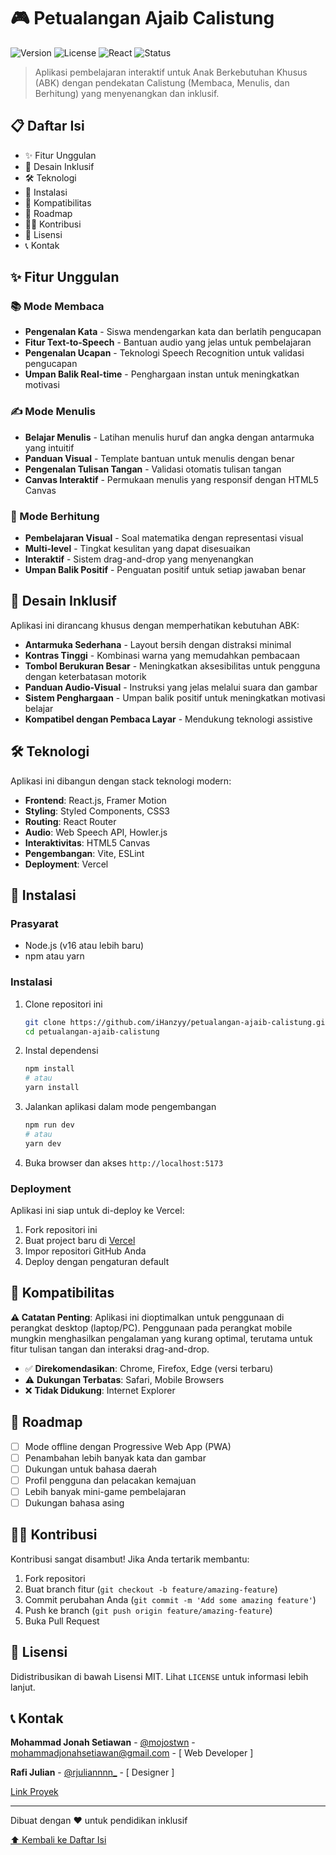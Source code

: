 # 🎮 Petualangan Ajaib Calistung

![Version](https://img.shields.io/badge/version-1.0.0-blue)
![License](https://img.shields.io/badge/license-MIT-green)
![React](https://img.shields.io/badge/React-18-61DAFB?logo=react)
![Status](https://img.shields.io/badge/status-active-success)

> Aplikasi pembelajaran interaktif untuk Anak Berkebutuhan Khusus (ABK) dengan pendekatan Calistung (Membaca, Menulis, dan Berhitung) yang menyenangkan dan inklusif.

## 📋 Daftar Isi

- ✨ Fitur Unggulan
- 🧩 Desain Inklusif
- 🛠️ Teknologi
- 🚀 Instalasi
- 📱 Kompatibilitas
- 🔄 Roadmap
- 👨‍💻 Kontribusi
- 📄 Lisensi
- 📞 Kontak

## ✨ Fitur Unggulan

### 📚 Mode Membaca

- **Pengenalan Kata** - Siswa mendengarkan kata dan berlatih pengucapan
- **Fitur Text-to-Speech** - Bantuan audio yang jelas untuk pembelajaran
- **Pengenalan Ucapan** - Teknologi Speech Recognition untuk validasi pengucapan
- **Umpan Balik Real-time** - Penghargaan instan untuk meningkatkan motivasi

### ✍️ Mode Menulis

- **Belajar Menulis** - Latihan menulis huruf dan angka dengan antarmuka yang intuitif
- **Panduan Visual** - Template bantuan untuk menulis dengan benar
- **Pengenalan Tulisan Tangan** - Validasi otomatis tulisan tangan
- **Canvas Interaktif** - Permukaan menulis yang responsif dengan HTML5 Canvas

### 🔢 Mode Berhitung

- **Pembelajaran Visual** - Soal matematika dengan representasi visual
- **Multi-level** - Tingkat kesulitan yang dapat disesuaikan
- **Interaktif** - Sistem drag-and-drop yang menyenangkan
- **Umpan Balik Positif** - Penguatan positif untuk setiap jawaban benar

## 🧩 Desain Inklusif

Aplikasi ini dirancang khusus dengan memperhatikan kebutuhan ABK:

- **Antarmuka Sederhana** - Layout bersih dengan distraksi minimal
- **Kontras Tinggi** - Kombinasi warna yang memudahkan pembacaan
- **Tombol Berukuran Besar** - Meningkatkan aksesibilitas untuk pengguna dengan keterbatasan motorik
- **Panduan Audio-Visual** - Instruksi yang jelas melalui suara dan gambar
- **Sistem Penghargaan** - Umpan balik positif untuk meningkatkan motivasi belajar
- **Kompatibel dengan Pembaca Layar** - Mendukung teknologi assistive

## 🛠️ Teknologi

Aplikasi ini dibangun dengan stack teknologi modern:

- **Frontend**: React.js, Framer Motion
- **Styling**: Styled Components, CSS3
- **Routing**: React Router
- **Audio**: Web Speech API, Howler.js
- **Interaktivitas**: HTML5 Canvas
- **Pengembangan**: Vite, ESLint
- **Deployment**: Vercel

## 🚀 Instalasi

### Prasyarat

- Node.js (v16 atau lebih baru)
- npm atau yarn

### Instalasi

1. Clone repositori ini

   ```bash
   git clone https://github.com/iHanzyy/petualangan-ajaib-calistung.git
   cd petualangan-ajaib-calistung
   ```

2. Instal dependensi

   ```bash
   npm install
   # atau
   yarn install
   ```

3. Jalankan aplikasi dalam mode pengembangan

   ```bash
   npm run dev
   # atau
   yarn dev
   ```

4. Buka browser dan akses `http://localhost:5173`

### Deployment

Aplikasi ini siap untuk di-deploy ke Vercel:

1. Fork repositori ini
2. Buat project baru di [Vercel](https://vercel.com)
3. Impor repositori GitHub Anda
4. Deploy dengan pengaturan default

## 📱 Kompatibilitas

**⚠️ Catatan Penting**: Aplikasi ini dioptimalkan untuk penggunaan di perangkat desktop (laptop/PC). Penggunaan pada perangkat mobile mungkin menghasilkan pengalaman yang kurang optimal, terutama untuk fitur tulisan tangan dan interaksi drag-and-drop.

- ✅ **Direkomendasikan**: Chrome, Firefox, Edge (versi terbaru)
- ⚠️ **Dukungan Terbatas**: Safari, Mobile Browsers
- ❌ **Tidak Didukung**: Internet Explorer

## 🔄 Roadmap

- [ ] Mode offline dengan Progressive Web App (PWA)
- [ ] Penambahan lebih banyak kata dan gambar
- [ ] Dukungan untuk bahasa daerah
- [ ] Profil pengguna dan pelacakan kemajuan
- [ ] Lebih banyak mini-game pembelajaran
- [ ] Dukungan bahasa asing

## 👨‍💻 Kontribusi

Kontribusi sangat disambut! Jika Anda tertarik membantu:

1. Fork repositori
2. Buat branch fitur (`git checkout -b feature/amazing-feature`)
3. Commit perubahan Anda (`git commit -m 'Add some amazing feature'`)
4. Push ke branch (`git push origin feature/amazing-feature`)
5. Buka Pull Request

## 📄 Lisensi

Didistribusikan di bawah Lisensi MIT. Lihat `LICENSE` untuk informasi lebih lanjut.

## 📞 Kontak

**Mohammad Jonah Setiawan** - [@mojostwn](https://instagram.com/mojostwn) - <mohammadjonahsetiawan@gmail.com> - [ Web Developer ]

**Rafi Julian** - [@rjuliannnn_](https://instagram.com/rjuliannnn_) - [ Designer ]

[Link Proyek](https://github.com/iHanzyy/petualangan-ajaib-calistung)

---

Dibuat dengan ❤️ untuk pendidikan inklusif

[⬆️ Kembali ke Daftar Isi](#daftar-isi)
